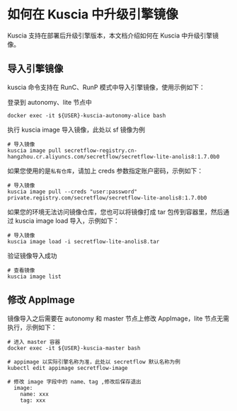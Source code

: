 # 如何在 Kuscia 中升级引擎镜像

Kuscia 支持在部署后升级引擎版本，本文档介绍如何在 Kuscia 中升级引擎镜像。

## 导入引擎镜像

kuscia 命令支持在 RunC、RunP 模式中导入引擎镜像，使用示例如下：

登录到 autonomy、lite 节点中
```shell
docker exec -it ${USER}-kuscia-autonomy-alice bash
```

执行 kuscia image 导入镜像，此处以 sf 镜像为例
```shell
# 导入镜像
kuscia image pull secretflow-registry.cn-hangzhou.cr.aliyuncs.com/secretflow/secretflow-lite-anolis8:1.7.0b0
```

如果您使用的是`私有仓库`，请加上 creds 参数指定账户密码，示例如下：
```shell
# 导入镜像
kuscia image pull --creds "user:password" private.registry.com/secretflow/secretflow-lite-anolis8:1.7.0b0
```

如果您的环境无法访问镜像仓库，您也可以将镜像打成 tar 包传到容器里，然后通过 kuscia image load 导入，示例如下：
```shell
# 导入镜像
kuscia image load -i secretflow-lite-anolis8.tar
```

验证镜像导入成功
```shell
# 查看镜像
kuscia image list
```


## 修改 AppImage

镜像导入之后需要在 autonomy 和 master 节点上修改 AppImage，lite 节点无需执行，示例如下：
```shell
# 进入 master 容器
docker exec -it ${USER}-kuscia-master bash

# appimage 以实际引擎名称为准，此处以 secretflow 默认名称为例
kubectl edit appimage secretflow-image

# 修改 image 字段中的 name、tag ,修改后保存退出
  image:
    name: xxx
    tag: xxx
```